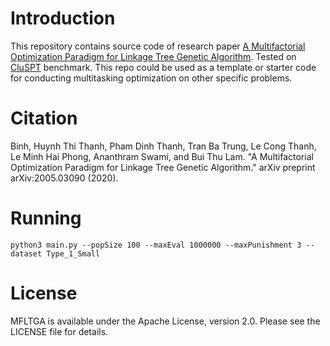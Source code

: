 # Introduction

This repository contains source code of research paper [A Multifactorial Optimization Paradigm for Linkage Tree Genetic Algorithm](https://arxiv.org/pdf/2005.03090). Tested on [CluSPT](https://data.mendeley.com/datasets/b4gcgybvt6/2) benchmark. This repo could be used as a template or starter code for conducting multitasking optimization on other specific problems.

# Citation

Binh, Huynh Thi Thanh, Pham Dinh Thanh, Tran Ba Trung, Le Cong Thanh, Le Minh Hai Phong, Ananthram Swami, and Bui Thu Lam. "A Multifactorial Optimization Paradigm for Linkage Tree Genetic Algorithm." arXiv preprint arXiv:2005.03090 (2020).

# Running

```
python3 main.py --popSize 100 --maxEval 1000000 --maxPunishment 3 --dataset Type_1_Small
```
# License

MFLTGA is available under the Apache License, version 2.0. Please see the LICENSE file for details.

